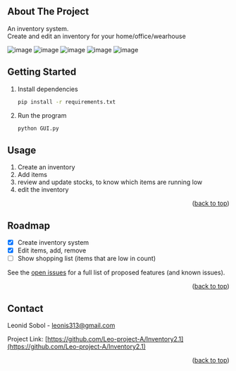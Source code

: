 
<a name="readme-top"></a>

<!-- ABOUT THE PROJECT -->
## About The Project

An inventory system.  
Create and edit an inventory for your home/office/wearhouse  

![image](https://user-images.githubusercontent.com/74867910/194928707-7c2a9d6b-cb4c-4f11-99eb-d07cdd60f872.png)
![image](https://user-images.githubusercontent.com/74867910/194928989-8b69bb4e-9e71-4a74-9fe0-3d1b8c7f8fb4.png)
![image](https://user-images.githubusercontent.com/74867910/194928777-a7d81901-8e8f-465b-bf36-e40eb2219bc2.png)
![image](https://user-images.githubusercontent.com/74867910/194928818-60620888-c1c1-4058-a216-836522697688.png)
![image](https://user-images.githubusercontent.com/74867910/194928850-b2899812-0dd8-461a-bf18-8cf742a70ec8.png)

<!-- GETTING STARTED -->
## Getting Started

1. Install dependencies
   ```sh
   pip install -r requirements.txt
   ```
2. Run the program
   ```sh
   python GUI.py
   ```

<!-- USAGE EXAMPLES -->
## Usage

1. Create an inventory
2. Add items
3. review and update stocks, to know which items are running low
4. edit the inventory

<p align="right">(<a href="#readme-top">back to top</a>)</p>

<!-- ROADMAP -->
## Roadmap

- [x] Create inventory system
- [x] Edit items, add, remove
- [ ] Show shopping list (items that are low in count)

See the [open issues](https://github.com/Leo-project-A/Inventory2.1/issues) for a full list of proposed features (and known issues).

<p align="right">(<a href="#readme-top">back to top</a>)</p>

<!-- CONTACT -->
## Contact

Leonid Sobol - leonis313@gmail.com

Project Link: [https://github.com/Leo-project-A/Inventory2.1](https://github.com/Leo-project-A/Inventory2.1)

<p align="right">(<a href="#readme-top">back to top</a>)</p>
